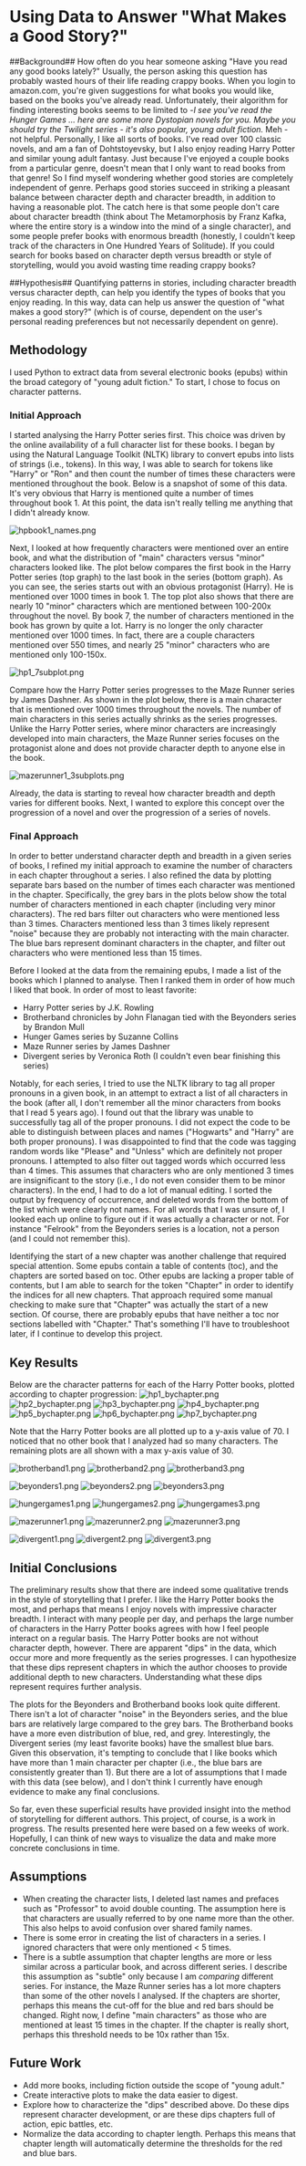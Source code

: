 # Using Data to Answer "What Makes a Good Story?" #

##Background##
How often do you hear someone asking "Have you read any good books lately?" Usually, the person asking this question has probably wasted hours of their life reading crappy books. When you login to amazon.com, you're given suggestions for what books you would like, based on the books you've already read. Unfortunately, their algorithm for finding interesting books seems to be limited to -*I see you've read the Hunger Games ... here are some more Dystopian novels for you. Maybe you should try the Twilight series - it's also popular, young adult fiction.* Meh - not helpful. Personally, I like all sorts of books. I've read over 100 classic novels, and am a fan of Dohtstoyevsky, but I also enjoy reading Harry Potter and similar young adult fantasy. Just because I've enjoyed a couple books from a particular genre, doesn't mean that I only want to read books from that genre! So I find myself wondering whether good stories are completely independent of genre. Perhaps good stories succeed in striking a pleasant balance between character depth and character breadth, in addition to having a reasonable plot. The catch here is that some people don't care about character breadth (think about The Metamorphosis by Franz Kafka, where the entire story is a window into the mind of a single character), and some people prefer books with enormous breadth (honestly, I couldn't keep track of the characters in One Hundred Years of Solitude). If you could search for books based on character depth versus breadth or style of storytelling, would you avoid wasting time reading crappy books?

##Hypothesis##
Quantifying patterns in stories, including character breadth versus character depth, can help you identify the types of books that you enjoy reading. In this way, data can help us answer the question of "what makes a good story?" (which is of course, dependent on the user's personal reading preferences but not necessarily dependent on genre). 

## Methodology ##
I used Python to extract data from several electronic books (epubs) within the broad category of "young adult fiction." To start, I chose to focus on character patterns.

### Initial Approach ###
I started analysing the Harry Potter series first. This choice was driven by the online availability of a full character list for these books. I began by using the Natural Language Toolkit (NLTK) library to convert epubs into lists of strings (i.e., tokens). In this way, I was able to search for tokens like "Harry" or "Ron" and then count the number of times these characters were mentioned throughout the book. Below is a snapshot of some of this data. It's very obvious that Harry is mentioned quite a number of times throughout book 1. At this point, the data isn't really telling me anything that I didn't already know.

![hpbook1_names.png](https://bitbucket.org/repo/Mx7pKn/images/2946209153-hpbook1_names.png)

Next, I looked at how frequently characters were mentioned over an entire book, and what the distribution of "main" characters versus "minor" characters looked like. The plot below compares the first book in the Harry Potter series (top graph) to the last book in the series (bottom graph). As you can see, the series starts out with an obvious protagonist (Harry). He is mentioned over 1000 times in book 1. The top plot also shows that there are nearly 10 "minor" characters which are mentioned between 100-200x throughout the novel. By book 7, the number of characters mentioned in the book has grown by quite a lot. Harry is no longer the only character mentioned over 1000 times. In fact, there are a couple characters mentioned over 550 times, and nearly 25 "minor" characters who are mentioned only 100-150x. 

![hp1_7subplot.png](https://bitbucket.org/repo/Mx7pKn/images/2061119558-hp1_7subplot.png)

Compare how the Harry Potter series progresses to the Maze Runner series by James Dashner. As shown in the plot below, there is a main character that is mentioned over 1000 times throughout the novels. The number of main characters in this series actually shrinks as the series progresses. Unlike the Harry Potter series, where minor characters are increasingly developed into main characters, the Maze Runner series focuses on the protagonist alone and does not provide character depth to anyone else in the book. 

![mazerunner1_3subplots.png](https://bitbucket.org/repo/Mx7pKn/images/625874408-mazerunner1_3subplots.png)

Already, the data is starting to reveal how character breadth and depth varies for different books. Next, I wanted to explore this concept over the progression of a novel and over the progression of a series of novels.

### Final Approach ###
In order to better understand character depth and breadth in a given series of books, I refined my initial approach to examine the number of characters in each chapter throughout a series. I also refined the data by plotting separate bars based on the number of times each character was mentioned in the chapter. Specifically, the grey bars in the plots below show the total number of characters mentioned in each chapter (including very minor characters). The red bars filter out characters who were mentioned less than 3 times. Characters mentioned less than 3 times likely represent "noise" because they are probably not interacting with the main character. The blue bars represent dominant characters in the chapter, and filter out characters who were mentioned less than 15 times. 

Before I looked at the data from the remaining epubs, I made a list of the books which I planned to analyse. Then I ranked them in order of how much I liked that book. In order of most to least favorite:

* Harry Potter series by J.K. Rowling
* Brotherband chronicles by John Flanagan tied with the Beyonders series by Brandon Mull
* Hunger Games series by Suzanne Collins
* Maze Runner series by James Dashner
* Divergent series by Veronica Roth (I couldn't even bear finishing this series)

Notably, for each series, I tried to use the NLTK library to tag all proper pronouns in a given book, in an attempt to extract a list of all characters in the book (after all, I don't remember all the minor characters from books that I read 5 years ago). I found out that the library was unable to successfully tag all of the proper pronouns. I did not expect the code to be able to distinguish between places and names ("Hogwarts" and "Harry" are both proper pronouns). I was disappointed to find that the code was tagging random words like "Please" and "Unless" which are definitely not proper pronouns. I attempted to also filter out tagged words which occurred less than 4 times. This assumes that characters who are only mentioned 3 times are insignificant to the story (i.e., I do not even consider them to be minor characters). In the end, I had to do a lot of manual editing. I sorted the output by frequency of occurrence, and deleted words from the bottom of the list which were clearly not names. For all words that I was unsure of, I looked each up online to figure out if it was actually a character or not. For instance "Felrook" from the Beyonders series is a location, not a person (and I could not remember this).

Identifying the start of a new chapter was another challenge that required special attention. Some epubs contain a table of contents (toc), and the chapters are sorted based on toc. Other epubs are lacking a proper table of contents, but I am able to search for the token "Chapter" in order to identify the indices for all new chapters. That approach required some manual checking to make sure that "Chapter" was actually the start of a new section. Of course, there are probably epubs that have neither a toc nor sections labelled with "Chapter." That's something I'll have to troubleshoot later, if I continue to develop this project.

## Key Results ##
Below are the character patterns for each of the Harry Potter books, plotted according to chapter progression:
![hp1_bychapter.png](https://bitbucket.org/repo/Mx7pKn/images/1442896934-hp1_bychapter.png)
![hp2_bychapter.png](https://bitbucket.org/repo/Mx7pKn/images/2211721534-hp2_bychapter.png)
![hp3_bychapter.png](https://bitbucket.org/repo/Mx7pKn/images/3349945148-hp3_bychapter.png)
![hp4_bychapter.png](https://bitbucket.org/repo/Mx7pKn/images/2037694172-hp4_bychapter.png)
![hp5_bychapter.png](https://bitbucket.org/repo/Mx7pKn/images/2320447020-hp5_bychapter.png)
![hp6_bychapter.png](https://bitbucket.org/repo/Mx7pKn/images/3254033752-hp6_bychapter.png)
![hp7_bychapter.png](https://bitbucket.org/repo/Mx7pKn/images/3641079957-hp7_bychapter.png)

Note that the Harry Potter books are all plotted up to a y-axis value of 70. I noticed that no other book that I analyzed had so many characters. The remaining plots are all shown with a max y-axis value of 30. 

![brotherband1.png](https://bitbucket.org/repo/Mx7pKn/images/3728856753-brotherband1.png)
![brotherband2.png](https://bitbucket.org/repo/Mx7pKn/images/1715254307-brotherband2.png)
![brotherband3.png](https://bitbucket.org/repo/Mx7pKn/images/4144328460-brotherband3.png)

![beyonders1.png](https://bitbucket.org/repo/Mx7pKn/images/1102671954-beyonders1.png)
![beyonders2.png](https://bitbucket.org/repo/Mx7pKn/images/3087977819-beyonders2.png)
![beyonders3.png](https://bitbucket.org/repo/Mx7pKn/images/58032596-beyonders3.png)

![hungergames1.png](https://bitbucket.org/repo/Mx7pKn/images/3362662986-hungergames1.png)
![hungergames2.png](https://bitbucket.org/repo/Mx7pKn/images/205217570-hungergames2.png)
![hungergames3.png](https://bitbucket.org/repo/Mx7pKn/images/848505291-hungergames3.png)

![mazerunner1.png](https://bitbucket.org/repo/Mx7pKn/images/1411760702-mazerunner1.png)
![mazerunner2.png](https://bitbucket.org/repo/Mx7pKn/images/3450592742-mazerunner2.png)
![mazerunner3.png](https://bitbucket.org/repo/Mx7pKn/images/2984717330-mazerunner3.png)

![divergent1.png](https://bitbucket.org/repo/Mx7pKn/images/2224003594-divergent1.png)
![divergent2.png](https://bitbucket.org/repo/Mx7pKn/images/765769502-divergent2.png)
![divergent3.png](https://bitbucket.org/repo/Mx7pKn/images/2637047517-divergent3.png)

## Initial Conclusions ##
The preliminary results show that there are indeed some qualitative trends in the style of storytelling that I prefer. I like the Harry Potter books the most, and perhaps that means I enjoy novels with impressive character breadth. I interact with many people per day, and perhaps the large number of characters in the Harry Potter books agrees with how I feel people interact on a regular basis. The Harry Potter books are not without character depth, however. There are apparent "dips" in the data, which occur more and more frequently as the series progresses. I can hypothesize that these dips represent chapters in which the author chooses to provide additional depth to new characters. Understanding what these dips represent requires further analysis.

The plots for the Beyonders and Brotherband books look quite different. There isn't a lot of character "noise" in the Beyonders series, and the blue bars are relatively large compared to the grey bars. The Brotherband books have a more even distribution of blue, red, and grey. Interestingly, the Divergent series (my least favorite books) have the smallest blue bars. Given this observation, it's tempting to conclude that I like books which have more than 1 main character per chapter (i.e., the blue bars are consistently greater than 1). But there are a lot of assumptions that I made with this data (see below), and I don't think I currently have enough evidence to make any final conclusions. 

So far, even these superficial results have provided insight into the method of storytelling for different authors. This project, of course, is a work in progress. The results presented here were based on a few weeks of work. Hopefully, I can think of new ways to visualize the data and make more concrete conclusions in time.  

## Assumptions ##

* When creating the character lists, I deleted last names and prefaces such as "Professor" to avoid double counting. The assumption here is that characters are usually referred to by one name more than the other.  This also helps to avoid confusion over shared family names.
* There is some error in creating the list of characters in a series. I ignored characters that were only mentioned < 5 times. 
* There is a subtle assumption that chapter lengths are more or less similar across a particular book, and across different series. I describe this assumption as "subtle" only because I am *comparing* different series. For instance, the Maze Runner series has a lot more chapters than some of the other novels I analysed. If the chapters are shorter, perhaps this means the cut-off for the blue and red bars should be changed. Right now, I define "main characters" as those who are mentioned at least 15 times in the chapter. If the chapter is really short, perhaps this threshold needs to be 10x rather than 15x. 

## Future Work ##

* Add more books, including fiction outside the scope of "young adult."
* Create interactive plots to make the data easier to digest.
* Explore how to characterize the "dips" described above. Do these dips represent character development, or are these dips chapters full of action, epic battles, etc.
* Normalize the data according to chapter length. Perhaps this means that chapter length will automatically determine the thresholds for the red and blue bars.